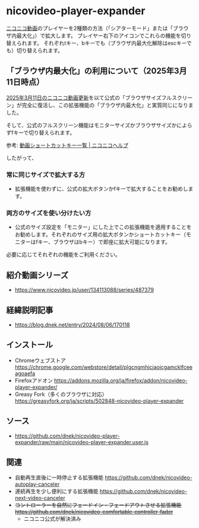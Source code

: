 # nicovideo-player-expander
[ニコニコ動画](https://www.nicovideo.jp/video_top)のプレイヤーを2種類の方法（「シアターモード」または「ブラウザ内最大化」）で拡大します。
プレイヤー右下のアイコンでこれらの機能を切り替えられます。
それぞれtキー、bキーでも（ブラウザ内最大化解除はescキーでも）切り替えられます。

## 「ブラウザ内最大化」の利用について（2025年3月11日時点）
[2025年3月11日のニコニコ動画更新](https://blog.nicovideo.jp/niconews/244917.html)を以て公式の「ブラウザサイズフルスクリーン」が完全に復活し、この拡張機能の「ブラウザ内最大化」と実質同じになりました。

そして、公式のフルスクリーン機能はモニターサイズかブラウザサイズかによらずfキーで切り替えられます。

参考: [動画ショートカットキー一覧 | ニコニコヘルプ](https://qa.nicovideo.jp/faq/show/287?site_domain=default)

したがって、

### 常に同じサイズで拡大する方
  - 拡張機能を使わずに、公式の拡大ボタンかfキーで拡大することをお勧めします。

### 両方のサイズを使い分けたい方
  - 公式のサイズ設定を「モニター」にした上でこの拡張機能を適用することをお勧めします。それぞれのサイズ用の拡大ボタンかショートカットキー（モニターはfキー、ブラウザはbキー）で即座に拡大可能になります。

必要に応じてそれぞれの機能をご利用ください。

## 紹介動画シリーズ
- https://www.nicovideo.jp/user/134113088/series/487379

## 経緯説明記事
- https://blog.dnek.net/entry/2024/08/06/170118

## インストール
- Chromeウェブストア https://chrome.google.com/webstore/detail/plgcngmhicjaoicgamcklfceeagoaefa
- Firefoxアドオン https://addons.mozilla.org/ja/firefox/addon/nicovideo-player-expander/
- Greasy Fork（多くのブラウザに対応） https://greasyfork.org/ja/scripts/502848-nicovideo-player-expander

## ソース
- https://github.com/dnek/nicovideo-player-expander/raw/main/nicovideo-player-expander.user.js

## 関連
- 自動再生直後に一時停止する拡張機能 https://github.com/dnek/nicovideo-autoplay-canceler
- 連続再生を少し便利にする拡張機能 https://github.com/dnek/nicovideo-next-video-canceler
- ~~コントローラーを自然にフェードイン・フェードアウトさせる拡張機能 https://github.com/dnek/nicovideo-comfortable-controller-fader~~
  - ニコニコ公式が解決済み
